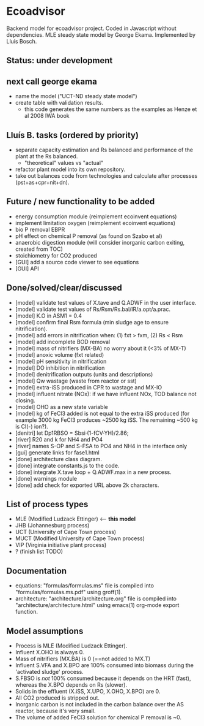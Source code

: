 # Ecoadvisor
  Backend model for ecoadvisor project.
  Coded in Javascript without dependencies.
  MLE steady state model by George Ekama.
  Implemented by Lluís Bosch.

## Status: under development 

## next call george ekama
  - name the model ("UCT-ND steady state model")
  - create table with validation results.
    - this code generates the same numbers as the examples as Henze et al 2008 IWA book

## Lluís B. tasks (ordered by priority)
  - separate capacity estimation and Rs balanced and performance of the plant at the Rs balanced.
    - "theoretical" values vs "actual"
  - refactor plant model into its own repository.
  - take out balances code from technologies and calculate after processes (pst+as+cpr+nit+dn).

## Future / new functionality to be added
  - energy consumption module (reimplement ecoinvent equations)
  - implement limitation oxygen (reimplement ecoinvent equations)
  - bio P removal EBPR
  - pH effect on chemical P removal (as found on Szabo et al)
  - anaerobic digestion module (will consider inorganic carbon exiting, created from TOC)
  - stoichiometry for CO2 produced
  - [GUI] add a source code viewer to see equations
  - [GUI] API

## Done/solved/clear/discussed
  - [model] validate test values of X.tave and Q.ADWF in the user interface.
  - [model] validate test values of Rs/Rsm/Rs.bal/IR/a.opt/a.prac.
  - [model] K.O in ASM1 = 0.4
  - [model] confirm final Rsm formula (min sludge age to ensure nitrification).
  - [model] add errors in nitrification when: (1) fxt > fxm, (2) Rs < Rsm
  - [model] add incomplete BOD removal
  - [model] mass of nitrifiers (MX-BA) no worry about it (<3% of MX-T)
  - [model] anoxic volume (fxt related)
  - [model] pH sensitivity in nitrification
  - [model] DO inhibition in nitrification
  - [model] denitrification outputs (units and descriptions)
  - [model] Qw wastage (waste from reactor or sst)
  - [model] extra-iSS produced in CPR to wastage and MX-IO
  - [model] influent nitrate (NOx): if we have influent NOx, TOD balance not closing.
  - [model] OHO as a new state variable
  - [model] kg of FeCl3 added is not equal to the extra iSS produced (for example 3000 kg FeCl3 produces ~2500 kg iSS. The remaining ~500 kg is Cl(-) ion?).
  - [denitri] let Dp1RBSO = Sbsi·(1-fCV·YH)/2.86;
  - [river] R20 and k for NH4 and PO4
  - [river] names S-OP and S-FSA to PO4 and NH4 in the interface only
  - [gui] generate links for fase1.html
  - [done] architecture class diagram.
  - [done] integrate constants.js to the code.
  - [done] integrate X.tave loop + Q.ADWF.max in a new process.
  - [done] warnings module
  - [done] add check for exported URL above 2k characters.

## List of process types
  - MLE (Modified Ludzack Ettinger) <-- **this model**
  - JHB (Johannesburg process)
  - UCT (University of Cape Town process)
  - MUCT (Modified University of Cape Town process)
  - VIP (Virginia initiative plant process)
  - ? (finish list TODO)

## Documentation
  - equations: "formulas/formulas.ms" file is compiled into "formulas/formulas.ms.pdf" using groff(1).
  - architecture: "architecture/architecture.org" file is compiled into "architecture/architecture.html" using emacs(1) org-mode export function.

## Model assumptions
  - Process is MLE (Modified Ludzack Ettinger).
  - Influent X.OHO is always 0.
  - Mass of nitrifiers (MX.BA) is 0 (==not added to MX.T)
  - Influent S.VFA and X.BPO are 100% consumed into biomass during the 'activated sludge' process.
  - S.FBSO is *not* 100% consumed because it depends on the HRT (fast), whereas the X.BPO depends on Rs (slower).
  - Solids in the effluent (X.iSS, X.UPO, X.OHO, X.BPO) are 0.
  - All CO2 produced is stripped out.
  - Inorganic carbon is not included in the carbon balance over the AS reactor, because it's very small.
  - The volume of added FeCl3 solution for chemical P removal is ~0.
